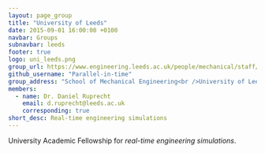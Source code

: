 ```yaml
---
layout: page_group
title: "University of Leeds"
date: 2015-09-01 16:00:00 +0100
navbar: Groups
subnavbar: leeds
footer: true
logo: uni_leeds.png
group_url: https://www.engineering.leeds.ac.uk/people/mechanical/staff/d.ruprecht
github_username: "Parallel-in-time"
group_address: "School of Mechanical Engineering<br />University of Leeds<br />Leeds LS2 9JT, UK"
members:
  - name: Dr. Daniel Ruprecht
    email: d.ruprecht@leeds.ac.uk
    corresponding: true
short_desc: Real-time engineering simulations
---
```


University Academic Fellowship for _real-time engineering simulations_.